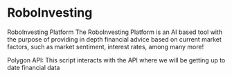 # RoboInvesting
RoboInvesting Platform
The RoboInvesting Platform is an AI based tool with the purpose of providing in depth financial advice based on current market factors, such as market sentiment, interest rates, among many more!


Polygon API:
This script interacts with the API where we will be getting up to date financial data
